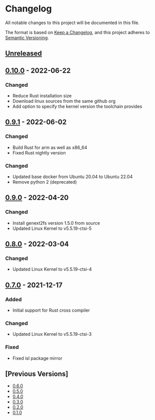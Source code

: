 # Changelog

All notable changes to this project will be documented in this file.

The format is based on [Keep a Changelog](https://keepachangelog.com/en/1.0.0/),
and this project adheres to [Semantic Versioning](https://semver.org/spec/v2.0.0.html).

## [Unreleased]

## [0.10.0] - 2022-06-22

### Changed
- Reduce Rust installation size
- Download linux sources from the same github org
- Add option to specify the kernel version the toolchain provides

## [0.9.1] - 2022-06-02

### Changed
- Build Rust for arm as well as x86\_64
- Fixed Rust nightly version

### Changed

- Updated base docker from Ubuntu 20.04 to Ubuntu 22.04
- Remove python 2 (deprecated)

## [0.9.0] - 2022-04-20

### Changed

- Install genext2fs version 1.5.0 from source
- Updated Linux Kernel to v5.5.19-ctsi-5

## [0.8.0] - 2022-03-04

### Changed

- Updated Linux Kernel to v5.5.19-ctsi-4

## [0.7.0] - 2021-12-17

### Added

- Initial support for Rust cross compiler

### Changed

- Updated Linux Kernel to v5.5.19-ctsi-3

### Fixed

- Fixed isl package mirror

## [Previous Versions]

- [0.6.0]
- [0.5.0]
- [0.4.0]
- [0.3.0]
- [0.2.0]
- [0.1.0]

[Unreleased]: https://github.com/cartesi/image-toolchain/compare/v0.10.0...HEAD
[0.10.0]: https://github.com/cartesi/image-toolchain/releases/tag/v0.10.0
[0.9.1]: https://github.com/cartesi/image-toolchain/releases/tag/v0.9.1
[0.9.0]: https://github.com/cartesi/image-toolchain/releases/tag/v0.9.0
[0.8.0]: https://github.com/cartesi/image-toolchain/releases/tag/v0.8.0
[0.7.0]: https://github.com/cartesi/image-toolchain/releases/tag/v0.7.0
[0.6.0]: https://github.com/cartesi/image-toolchain/releases/tag/v0.6.0
[0.5.0]: https://github.com/cartesi/image-toolchain/releases/tag/v0.5.0
[0.4.0]: https://github.com/cartesi/image-toolchain/releases/tag/v0.4.0
[0.3.0]: https://github.com/cartesi/image-toolchain/releases/tag/v0.3.0
[0.2.0]: https://github.com/cartesi/image-toolchain/releases/tag/v0.2.0
[0.1.0]: https://github.com/cartesi/image-toolchain/releases/tag/v0.1.0

